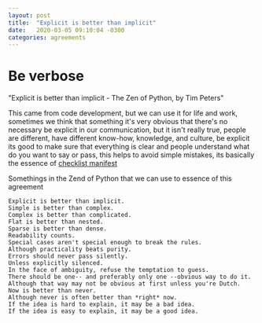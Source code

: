 ```yaml
---
layout: post
title:  "Explicit is better than implicit"
date:   2020-03-05 09:10:04 -0300
categories: agreements
---
```

# Be verbose
"Explicit is better than implicit - The Zen of Python, by Tim Peters"

This came from code development, but we can use it for life and work, sometimes we think that something it's very obvious that there's no necessary be explicit in our communication, but it isn't really true, people are different, have different know-how, knowledge, and culture, be explicit its good to make sure that everything is clear and people understand what do you want to say or pass, this helps to avoid simple mistakes, its basically the essence of [checklist manifest](https://www.amazon.com/Checklist-Manifesto-How-Things-Right/dp/0312430000)


Somethings in the Zend of Python that we can use to essence of this agreement

```
Explicit is better than implicit.
Simple is better than complex.
Complex is better than complicated.
Flat is better than nested.
Sparse is better than dense.
Readability counts.
Special cases aren't special enough to break the rules.
Although practicality beats purity.
Errors should never pass silently.
Unless explicitly silenced.
In the face of ambiguity, refuse the temptation to guess.
There should be one-- and preferably only one --obvious way to do it.
Although that way may not be obvious at first unless you're Dutch.
Now is better than never.
Although never is often better than *right* now.
If the idea is hard to explain, it may be a bad idea.
If the idea is easy to explain, it may be a good idea.
```
